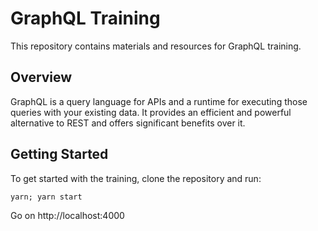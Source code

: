 # GraphQL Training

This repository contains materials and resources for GraphQL training.

## Overview

GraphQL is a query language for APIs and a runtime for executing those queries with your existing data. It provides an efficient and powerful alternative to REST and offers significant benefits over it.

## Getting Started

To get started with the training, clone the repository and run:

```
yarn; yarn start
```

Go on http://localhost:4000
